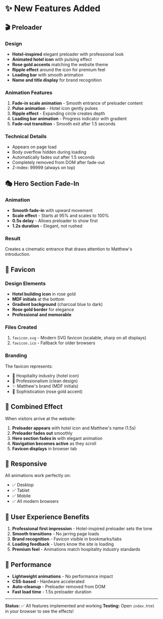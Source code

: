 # ✨ New Features Added

## 🎬 Preloader

### Design
- **Hotel-inspired** elegant preloader with professional look
- **Animated hotel icon** with pulsing effect
- **Rose gold accents** matching the website theme
- **Ripple effect** around the icon for premium feel
- **Loading bar** with smooth animation
- **Name and title display** for brand recognition

### Animation Features
1. **Fade-in scale animation** - Smooth entrance of preloader content
2. **Pulse animation** - Hotel icon gently pulses
3. **Ripple effect** - Expanding circle creates depth
4. **Loading bar animation** - Progress indicator with gradient
5. **Fade-out transition** - Smooth exit after 1.5 seconds

### Technical Details
- Appears on page load
- Body overflow hidden during loading
- Automatically fades out after 1.5 seconds
- Completely removed from DOM after fade-out
- Z-index: 99999 (always on top)

## 🎭 Hero Section Fade-In

### Animation
- **Smooth fade-in** with upward movement
- **Scale effect** - Starts at 95% and scales to 100%
- **0.5s delay** - Allows preloader to show first
- **1.2s duration** - Elegant, not rushed

### Result
Creates a cinematic entrance that draws attention to Matthew's introduction.

## 🎨 Favicon

### Design Elements
- **Hotel building icon** in rose gold
- **MDF initials** at the bottom
- **Gradient background** (charcoal blue to dark)
- **Rose gold border** for elegance
- **Professional and memorable**

### Files Created
1. `favicon.svg` - Modern SVG favicon (scalable, sharp on all displays)
2. `favicon.ico` - Fallback for older browsers

### Branding
The favicon represents:
- 🏨 Hospitality industry (hotel icon)
- 👔 Professionalism (clean design)
- ✨ Matthew's brand (MDF initials)
- 🎯 Sophistication (rose gold accent)

## 🎪 Combined Effect

When visitors arrive at the website:
1. **Preloader appears** with hotel icon and Matthew's name (1.5s)
2. **Preloader fades out** smoothly
3. **Hero section fades in** with elegant animation
4. **Navigation becomes active** as they scroll
5. **Favicon displays** in browser tab

## 📱 Responsive

All animations work perfectly on:
- ✅ Desktop
- ✅ Tablet
- ✅ Mobile
- ✅ All modern browsers

## 🎯 User Experience Benefits

1. **Professional first impression** - Hotel-inspired preloader sets the tone
2. **Smooth transitions** - No jarring page loads
3. **Brand recognition** - Favicon visible in bookmarks/tabs
4. **Loading feedback** - Users know the site is loading
5. **Premium feel** - Animations match hospitality industry standards

## 🚀 Performance

- **Lightweight animations** - No performance impact
- **CSS-based** - Hardware accelerated
- **Auto-cleanup** - Preloader removed from DOM
- **Fast load time** - 1.5s preloader duration

---

**Status:** ✅ All features implemented and working
**Testing:** Open `index.html` in your browser to see the effects!

